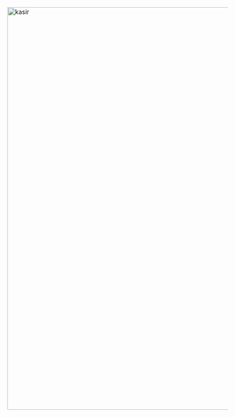 
<img width="919" alt="kasir" src="https://github.com/MountZ1/SimpleCashierApp/assets/119827998/632ec279-a01f-478e-a004-9e5b765d57ce">
